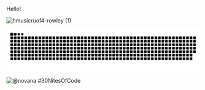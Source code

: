 Hello!

![hmusicruof4-rowley (1)](https://github.com/user-attachments/assets/b952cdd1-e1a4-45a3-a6a1-ecb7c7ce1394)



![snake gif](https://github.com/Nupur-Gudigar/Nupur-Gudigar/blob/output/github-snake-dark.svg)

  ![@novana #30NitesOfCode](https://www.codedex.io/api/petStatus?user=novana)

<!--
**Nupur-Gudigar/Nupur-Gudigar** is a ✨ _special_ ✨ repository because its `README.md` (this file) appears on your GitHub profile.

Here are some ideas to get you started:
![chromedino](https://github.com/user-attachments/assets/7620c747-753f-4d12-939d-37e4a5b5d9b6)
- 🔭 I’m currently working on ...
- 🌱 I’m currently learning ...
- 👯 I’m looking to collaborate on ...
- 🤔 I’m looking for help with ...
- 💬 Ask me about ...
- 📫 How to reach me: ...
- 😄 Pronouns: ...
- ⚡ Fun fact: ...
-->

